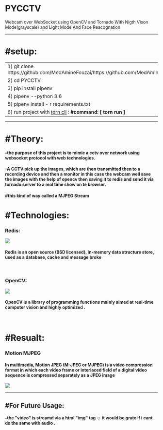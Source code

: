# PYCCTV
Webcam over WebSocket using OpenCV and Tornado With Nigth Vison Mode(grayscale) and Light Mode And Face Reacognation
<hr>
<h1>#setup:</h1>
<table>
<tr>
<td> 1)  git clone https://github.com/MedAmineFouzai/https://github.com/MedAmineFouzai/PYCCTV </td>
</tr>
<tr>
<td> 2) cd PYCCTV</td>
</tr>
<tr>
<td> 3) pip install pipenv</td>
</tr>
</tr>
<td> 4) pipenv --python 3.6</td>
</tr>
<tr>
<td> 5) pipenv install - r requirements.txt</td>
</tr>
<tr>
  <td>
    6) run project with <a href="https://pypi.org/project/torn/">torn cli</a> : <b>#command: [ torn run ] </b>  </td>
 </tr>
</table>
<hr>
<h1>#Theory:</h1>
<h4>-the purpose of this project is to mimic a cctv over network using websocket protocol with web technologies. <h4>
<h4>-A CCTV  pick up the images, which are then transmitted then to a recording device and then a monitor in this case the webcam well save the images with the help of opencv then saving it to redis and send it via tornado server to a real time show on te browser. </h4>
<h4>#this kind of way called a MJPEG Stream</h4>
<h1>#Technologies:</h1>
<h3>Redis:</h3>
<img src="https://cdn4.iconfinder.com/data/icons/redis-2/1451/Untitled-2-512.png">
<h4>Redis is an open source (BSD licensed), in-memory data structure store, used as a database, cache and message broke</h4>
<br>
<h3>OpenCV:</h3>
  <img src="https://github.com/MedAmineFouzai/PYCCTV/blob/master/Captures/opencv-logo.png">
<h4>OpenCV is a library of programming functions mainly aimed at real-time computer vision and highly optimized .</h4>
<br>
  <h1>#Resualt:</h1>
 <h3>Motion MJPEG</h3>
  <h4>In multimedia, Motion JPEG (M-JPEG or MJPEG) is a video compression format in which each video frame or interlaced field of a digital video sequence is compressed separately as a JPEG image</h4>
  <img src="https://github.com/MedAmineFouzai/PYCCTV/blob/master/Captures/mjpeg.jpg">
  <br>
  <hr>
  <h2>#For Future Usage:</h2>
  <h4>-the "video" is streamd via a html "img" tag ☺ it would be grate if i cant do the same with audio .</h4>
